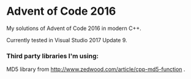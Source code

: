 # Advent of Code 2016
My solutions of Advent of Code 2016 in modern C++.

Currently tested in Visual Studio 2017 Update 9.

### Third party libraries I'm using:
MD5 library from http://www.zedwood.com/article/cpp-md5-function .
